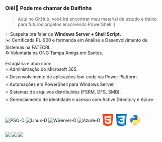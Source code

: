 ### Oiê!👋 Pode me chamar de Dalfinha <br>
> Aqui no GitHub, você irá encontrar meu material de estudo e treino para futuros projetos envolvendo PowerShell :)<br>

✨ Suspeita pra falar de <b>Windows Server + Shell Script.</b><br>
✉️ Certificada PL-900 e formanda em Análise e Desenvolvimento de Sistemas na FATECRL.<br>
♻️ Voluntária na ONG Tampa Amiga em Santos.
<br>
<br>
Estagiária e atuo com: <br>
     ⭐ Administração do Microsoft 365. <br>
     ⭐ Desenvolvimento de aplicações low-code via Power Platform.<br>
     ⭐ Automações em PowerShell para Windows Server.<br>
     ⭐ Sistemas de arquivos distribuídos (FSRM, DFS, SMB).<br>
     ⭐ Gerenciamento de identidade e acesso com Active Directory e Azure.<br>
<div style="display: inline_block"><br>
  <img align="center" alt="PSO-D" height="40" width="40"src="https://img.icons8.com/color/256/powershell.svg" >
  <img align="center" alt="Linux-D" height="40" width="40"src="https://cdn.jsdelivr.net/gh/devicons/devicon/icons/linux/linux-original.svg" >
  <img align="center" alt="WServer-D" height="60" width="40"src="https://img.icons8.com/fluency/256/windows-10.svg" >
  <img align="center" alt="Azure-D" height="40" width="40"src="https://cdn.jsdelivr.net/gh/devicons/devicon/icons/azure/azure-original.svg" >
  <img align="center" alt="D-HTML" height="40" width="40" src="https://raw.githubusercontent.com/devicons/devicon/master/icons/html5/html5-original.svg">
  <img align="center" alt="D-CSS" height="40" width="40" src="https://raw.githubusercontent.com/devicons/devicon/master/icons/css3/css3-original.svg">
  <img align="center" alt="D-Python" height="40" width="40" src="https://raw.githubusercontent.com/devicons/devicon/master/icons/python/python-original.svg">
</div><br>

<div> 
  <a href = "mailto:dalva.mariana.dm@gmail.com"><img src="https://img.shields.io/badge/Gmail-D14836?style=for-the-badge&logo=gmail&logoColor=white" target="_blank"></a>
  <a href="https://www.linkedin.com/in/dalva-mariana/" target="_blank"><img src="https://img.shields.io/badge/-LinkedIn-%230077B5?style=for-the-badge&logo=linkedin&logoColor=white" target="_blank"></a> 
   <a href="https://learn.microsoft.com/pt-br/users/dalvinha/" target="_blank"><img src="https://img.shields.io/badge/Microsoft-008000?style=for-the-badge&logo=microsoft&logoColor=white" target="_blank"></a> 
</div>
